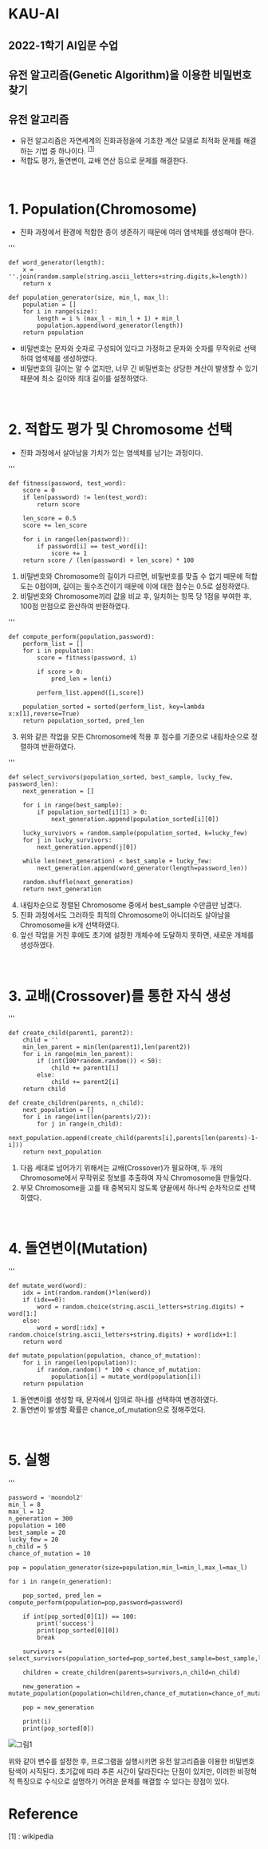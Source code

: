 # KAU-AI
## 2022-1학기 AI입문 수업

## 유전 알고리즘(Genetic Algorithm)을 이용한 비밀번호 찾기

## 유전 알고리즘
- 유전 알고리즘은 자연세계의 진화과정을에 기초한 계산 모델로 최적화 문제를 해결하는 기법 중 하나이다. <sup>[[1]](#footnote_1)</sup>
- 적합도 평가, 돌연변이, 교배 연산 등으로 문제를 해결한다. 

&nbsp;

# 1. Population(Chromosome) 

- 진화 과정에서 환경에 적합한 종이 생존하기 때문에 여러 염색체를 생성해야 한다.

'''

    def word_generator(length):
        x = ''.join(random.sample(string.ascii_letters+string.digits,k=length))
        return x

    def population_generator(size, min_l, max_l):
        population = []
        for i in range(size):
            length = i % (max_l - min_l + 1) + min_l
            population.append(word_generator(length))
        return population


- 비밀번호는 문자와 숫자로 구성되어 있다고 가정하고 문자와 숫자를 무작위로 선택하여 염색체를 생성하였다.
- 비밀번호의 길이는 알 수 없지만, 너무 긴 비밀번호는 상당한 계산이 발생할 수 있기 때문에 최소 길이와 최대 길이를 설정하였다.

&nbsp;

# 2. 적합도 평가 및 Chromosome 선택
- 진화 과정에서 살아남을 가치가 있는 염색체를 남기는 과정이다.

'''

    def fitness(password, test_word):
        score = 0
        if len(password) != len(test_word):
            return score

        len_score = 0.5
        score += len_score

        for i in range(len(password)):
            if password[i] == test_word[i]:
                score += 1
        return score / (len(password) + len_score) * 100
        
1. 비밀번호와 Chromosome의 길이가 다르면, 비밀번호를 맞출 수 없기 때문에 적합도는 0점이며, 
길이는 필수조건이기 때문에 이에 대한 점수는 0.5로 설정하였다.
2. 비밀번호와 Chromosome끼리 값을 비교 후, 일치하는 힝목 당 1점을 부여한 후, 100점 만점으로 환산하여 반환하였다.


'''
        
    def compute_perform(population,password):
        perform_list = []
        for i in population:
            score = fitness(password, i)

            if score > 0:
                pred_len = len(i)

            perform_list.append([i,score])

        population_sorted = sorted(perform_list, key=lambda x:x[1],reverse=True)
        return population_sorted, pred_len
        
        
3. 위와 같은 작업을 모든 Chromosome에 적용 후 점수를 기준으로 내림차순으로 정렬하여 반환하였다.


'''     
        
    def select_survivors(population_sorted, best_sample, lucky_few, password_len):
        next_generation = []

        for i in range(best_sample):
            if population_sorted[i][1] > 0:
                next_generation.append(population_sorted[i][0])

        lucky_survivors = random.sample(population_sorted, k=lucky_few)
        for j in lucky_survivors:
            next_generation.append(j[0])

        while len(next_generation) < best_sample + lucky_few:
            next_generation.append(word_generator(length=password_len))

        random.shuffle(next_generation)
        return next_generation        


4. 내림차순으로 정렬된 Chromosome 중에서 best_sample 수만큼만 남겼다.
5. 진화 과정에서도 그러하듯 최적의 Chromosome이 아니더라도 살아남을 Chromosome을 k개 선택하였다.
6. 앞선 작업을 거친 후에도 초기에 설정한 개체수에 도달하지 못하면, 새로운 개체를 생성하였다.
        
&nbsp;

# 3. 교배(Crossover)를 통한 자식 생성

'''

    def create_child(parent1, parent2):
        child = ''
        min_len_parent = min(len(parent1),len(parent2))
        for i in range(min_len_parent):
            if (int(100*random.random()) < 50):
                child += parent1[i]
            else:
                child += parent2[i]
        return child

    def create_children(parents, n_child):
        next_population = []
        for i in range(int(len(parents)/2)):
            for j in range(n_child):
                next_population.append(create_child(parents[i],parents[len(parents)-1-i]))
        return next_population



1. 다음 세대로 넘어가기 위해서는 교배(Crossover)가 필요하며, 두 개의 Chromosome에서 무작위로 정보를 추출하여 자식 Chromosome을 만들었다.
2. 부모 Chromosome을 고를 때 중복되지 않도록 양끝에서 하나씩 순차적으로 선택하였다.

&nbsp;

# 4. 돌연변이(Mutation) 

'''

    def mutate_word(word):
        idx = int(random.random()*len(word))
        if (idx==0):
            word = random.choice(string.ascii_letters+string.digits) + word[1:]
        else:
            word = word[:idx] + random.choice(string.ascii_letters+string.digits) + word[idx+1:]
        return word

    def mutate_population(population, chance_of_mutation):
        for i in range(len(population)):
            if random.random() * 100 < chance_of_mutation:
                population[i] = mutate_word(population[i])
        return population
    

1. 돌연변이를 생성할 때, 문자에서 임의로 하나를 선택하여 변경하였다.
2. 돌연변이 발생할 확률은 chance_of_mutation으로 정해주었다.

&nbsp;

# 5. 실행


'''

    password = 'moondol2'
    min_l = 8
    max_l = 12
    n_generation = 300
    population = 100
    best_sample = 20
    lucky_few = 20
    n_child = 5
    chance_of_mutation = 10

    pop = population_generator(size=population,min_l=min_l,max_l=max_l)

    for i in range(n_generation):

        pop_sorted, pred_len = compute_perform(population=pop,password=password)

        if int(pop_sorted[0][1]) == 100:
            print('success')
            print(pop_sorted[0][0])
            break

        survivors = select_survivors(population_sorted=pop_sorted,best_sample=best_sample,lucky_few=lucky_few,password_len=pred_len)

        children = create_children(parents=survivors,n_child=n_child)

        new_generation = mutate_population(population=children,chance_of_mutation=chance_of_mutation)

        pop = new_generation

        print(i)
        print(pop_sorted[0])

![그림1](https://user-images.githubusercontent.com/94584793/213619255-1082ac87-887b-4487-9e78-14c7914c4604.png)




위와 같이 변수를 설정한 후, 프로그램을 실행시키면 유전 알고리즘을 이용한 비밀번호 탐색이 시직된다.
초기값에 따라 추론 시간이 달라진다는 단점이 있지만, 이러한 비정혁적 특징으로 수식으로 설명하기 어려운 문제를 해결할 수 있다는 장점이 있다.




 # Reference
<a name="footnote_1">[1]</a>  :  wikipedia

